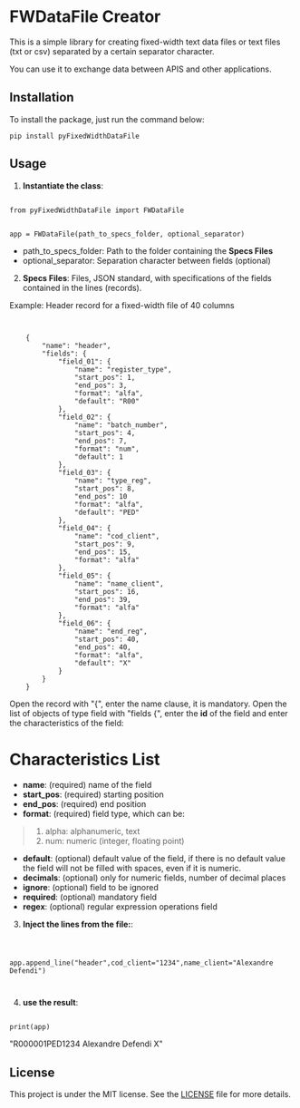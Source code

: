 # FWDataFile Creator
This is a simple library for creating fixed-width text data files or text files (txt or csv) separated by a certain separator character. 

You can use it to exchange data between APIS and other applications.


## Installation

To install the package, just run the command below:

<pre><code>pip install pyFixedWidthDataFile</code></pre>

## Usage

1) <b>Instantiate the class</b>:

<code>
from pyFixedWidthDataFile import FWDataFile

app = FWDataFile(path_to_specs_folder, optional_separator)
</code>

* path_to_specs_folder: Path to the folder containing the <b>Specs Files</b>
* optional_separator: Separation character between fields (optional)

2) <b>Specs Files</b>: Files, JSON standard, with specifications of the fields contained in the lines (records).

Example:
Header record for a fixed-width file of 40 columns

<pre><code>

	{
		"name": "header",
		"fields": {
			"field_01": {
				"name": "register_type",
				"start_pos": 1,
				"end_pos": 3,
				"format": "alfa",
				"default": "R00"
			},
			"field_02": {
				"name": "batch_number",
				"start_pos": 4,
				"end_pos": 7,
				"format": "num",
				"default": 1
			},			
			"field_03": {
				"name": "type_reg",
				"start_pos": 8,
				"end_pos": 10
				"format": "alfa",
				"default": "PED"
			},
			"field_04": {
				"name": "cod_client",
				"start_pos": 9,
				"end_pos": 15,
				"format": "alfa"
			},
			"field_05": {
				"name": "name_client",
				"start_pos": 16,
				"end_pos": 39,
				"format": "alfa"
			},
			"field_06": {
				"name": "end_reg",
				"start_pos": 40,
				"end_pos": 40,
				"format": "alfa",
				"default": "X"
			}
	    }
	}
</code></pre>

Open the record with "{", enter the name clause, it is mandatory. Open the list of objects of type field with "fields {", enter the <b>id</b> of the field and enter the characteristics of the field:
# Characteristics List
* <b>name</b>: (required) name of the field
* <b>start_pos</b>: (required) starting position
* <b>end_pos</b>: (required) end position
* <b>format</b>: (required) field type, which can be:
> 1. alpha: alphanumeric, text
> 2. num: numeric (integer, floating point)
* <b>default</b>: (optional) default value of the field, if there is no default value the field will not be filled with spaces, even if it is numeric.
* <b>decimals</b>: (optional) only for numeric fields, number of decimal places
* <b>ignore</b>: (optional) field to be ignored
* <b>required</b>: (optional) mandatory field
* <b>regex</b>: (optional) regular expression operations field

3) <b>Inject the lines from the file:</b>:
<code>

app.append_line("header",cod_client="1234",name_client="Alexandre Defendi")

</code>

4) <b>use the result</b>: 


<code>
print(app)
</code>

"R000001PED1234 Alexandre Defendi       X"


## License

This project is under the MIT license. See the [LICENSE](LICENSE.txt) file for more details.
